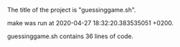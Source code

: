 The title of the project is "guessinggame.sh".

make was run at  2020-04-27 18:32:20.383535051 +0200.

guessinggame.sh contains  36  lines of code.
